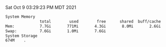 Sat Oct  9 03:29:23 PM MDT 2021
```bash
System Memory
               total        used        free      shared  buff/cache   available
Mem:           7.7Gi       771Mi       4.3Gi       8.0Mi       2.6Gi       6.6Gi
Swap:          7.6Gi       1.0Mi       7.6Gi
System Storage
674M	.
```
